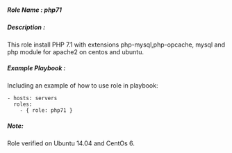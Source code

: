 ##### Role Name : php71

##### Description :
This role install PHP 7.1 with extensions php-mysql,php-opcache, mysql and php module for apache2 on centos and ubuntu.

##### Example Playbook :
Including an example of how to use role in playbook:

    - hosts: servers
      roles:
        - { role: php71 }

##### Note: 
Role verified on Ubuntu 14.04 and CentOs 6.
